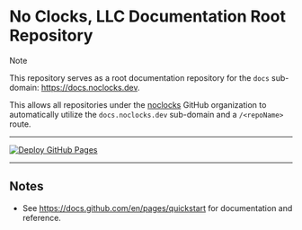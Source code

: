 # No Clocks, LLC Documentation Root Repository

> [!NOTE]
> This repository serves as a root documentation repository for the `docs` sub-domain: <https://docs.noclocks.dev>.
>
> This allows all repositories under the [noclocks](https://github.com/noclocks) GitHub organization to automatically
> utilize the `docs.noclocks.dev` sub-domain and a `/<repoName>` route.

***

[![Deploy GitHub Pages](https://github.com/noclocks/noclocks.github.io/actions/workflows/ghpages.yml/badge.svg)](https://github.com/noclocks/noclocks.github.io/actions/workflows/ghpages.yml)

***

## Notes

- See https://docs.github.com/en/pages/quickstart for documentation and reference.
